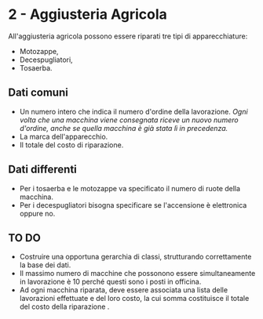 # 2 - Aggiusteria Agricola
All'aggiusteria agricola possono essere riparati tre tipi di apparecchiature: 
- Motozappe, 
- Decespugliatori, 
- Tosaerba. 

## Dati comuni 
- Un numero intero che indica il numero d'ordine della lavorazione. *Ogni volta che una macchina viene consegnata riceve un nuovo numero d'ordine, anche se quella macchina è già stata lì in precedenza.*
- La marca dell'apparecchio. 
- Il totale del costo di riparazione.

## Dati differenti
- Per i tosaerba e le motozappe va specificato il numero di ruote della macchina.
- Per i decespugliatori bisogna specificare se l'accensione è elettronica oppure no.
  
## TO DO
- Costruire una opportuna gerarchia di classi, strutturando correttamente la base dei dati.
- Il massimo numero di macchine che possonono essere simultaneamente in lavorazione è 10 perché questi sono i posti in officina.
- Ad ogni macchina riparata, deve essere associata una lista delle lavorazioni effettuate e del loro costo, la cui somma costituisce il totale del costo della riparazione .
